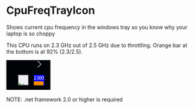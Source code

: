 # CpuFreqTrayIcon
Shows current cpu frequency in the windows tray so you know why your laptop is so choppy

This CPU runs on 2.3 GHz out of 2.5 GHz due to throttling. Orange bar at the bottom is at 92% (2.3/2.5).

![alt text](https://raw.githubusercontent.com/otryshko/CpuFreqTrayIcon/master/CpuFreq.png)

NOTE: .net framework 2.0 or higher is required
